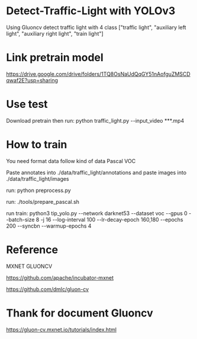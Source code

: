 # Detect-Traffic-Light with YOLOv3
Using Gluoncv detect traffic light with 4 class ["traffic light", "auxiliary left light", "auxiliary right light", "train light"]

# Link pretrain model
https://drive.google.com/drive/folders/1TQ8OsNaUdQqGY51nAofguZMSCDqwaf2E?usp=sharing

# Use test
Download pretrain then run: python traffic_light.py --input_video ***.mp4

# How to train
You need format data follow kind of data Pascal VOC

Paste annotates into ./data/traffic_light/annotations and paste images into ./data/traffic_light/images

run: python preprocess.py

run: ./tools/prepare_pascal.sh

run train: python3 tip_yolo.py --network darknet53 --dataset voc --gpus 0 --batch-size 8 -j 16 --log-interval 100 --lr-decay-epoch 160,180 --epochs 200 --syncbn --warmup-epochs 4

# Reference
MXNET GLUONCV

https://github.com/apache/incubator-mxnet

https://github.com/dmlc/gluon-cv
# Thank for document Gluoncv
https://gluon-cv.mxnet.io/tutorials/index.html
